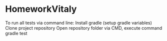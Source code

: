 # HomeworkVitaly
To run all tests via command line:
Install gradle (setup gradle variables)
Clone project repository
Open repository folder via CMD, execute command gradle test
